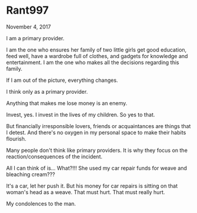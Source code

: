 # Rant997


November 4, 2017

I am a primary provider.

I am the one who ensures her family of two little girls get good education, feed well, have a wardrobe full of clothes, and gadgets for knowledge and entertainment. I am the one who makes all the decisions regarding this family.

If I am out of the picture, everything changes. 

I think only as a primary provider. 

Anything that makes me lose money is an enemy. 

Invest, yes. I  invest in the lives of my children. So yes to that. 

But financially irresponsible lovers, friends or acquaintances are things that I detest. And there's no oxygen in my personal space to make their habits flourish. 

Many people don't think like primary providers. It is why they focus on the reaction/consequences of the incident.

All I can think of is... What?!!! She used my car repair funds for weave and bleaching cream???

It's a car, let her push it. But his money for car repairs is sitting on that woman's head as a weave. That must hurt. That must really hurt.

My condolences to the man.
